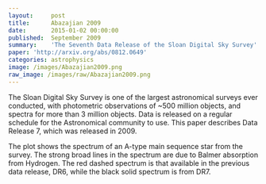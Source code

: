 ```yaml
---
layout:     post
title:      Abazajian 2009
date:       2015-01-02 00:00:00
published:  September 2009
summary:    'The Seventh Data Release of the Sloan Digital Sky Survey'
paper: 'http://arxiv.org/abs/0812.0649'
categories: astrophysics
image: /images/Abazajian2009.png
raw_image: /images/raw/Abazajian2009.png
---
```


The Sloan Digital Sky Survey is one of the largest astronomical surveys ever conducted, with photometric observations of ~500 million objects, and spectra for more than 3 million objects. Data is released on a regular schedule for the Astronomical community to use. This paper describes Data Release 7, which was released in 2009.

The plot shows the spectrum of an A-type main sequence star from the survey. The strong broad lines in the spectrum are due to Balmer absorption from Hydrogen. The red dashed spectrum is that available in the previous data release, DR6, while the black solid spectrum is from DR7.
